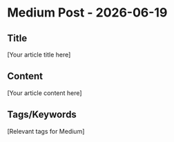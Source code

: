 # Medium Post - 2026-06-19

## Title
[Your article title here]

## Content
[Your article content here]

## Tags/Keywords
[Relevant tags for Medium]
